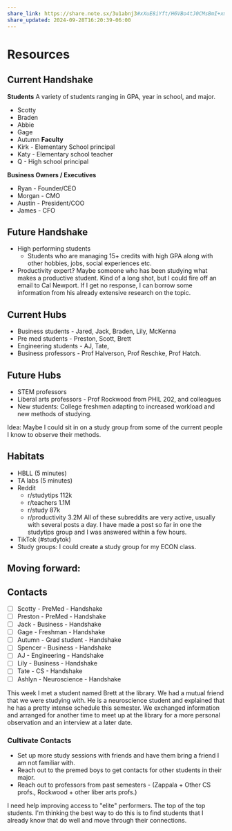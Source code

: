 ```yaml
---
share_link: https://share.note.sx/3u1abnj3#xXuE8iYft/H6VBo4tJ0CMsBmI+xmjGF8bikvr8Hj4Ik
share_updated: 2024-09-28T16:20:39-06:00
---
```

# Resources
## Current Handshake
**Students** 
A variety of students ranging in GPA, year in school, and major. 
- Scotty
- Braden
- Abbie
- Gage
- Autumn
**Faculty**
- Kirk - Elementary School principal
- Katy - Elementary school teacher
- Q - High school principal

**Business Owners / Executives**
- Ryan - Founder/CEO
- Morgan - CMO
- Austin - President/COO
- James - CFO
## Future Handshake
- High performing students
	- Students who are managing 15+ credits with high GPA along with other hobbies, jobs, social experiences etc.
- Productivity expert? Maybe someone who has been studying what makes a productive student. Kind of a long shot, but I could fire off an email to Cal Newport. If I get no response, I can borrow some information from his already extensive research on the topic. 


## Current Hubs
- Business students - Jared, Jack, Braden, Lily, McKenna
- Pre med students - Preston, Scott, Brett
- Engineering students - AJ, Tate, 
- Business professors - Prof Halverson, Prof Reschke, Prof Hatch. 

## Future Hubs
- STEM professors
- Liberal arts professors - Prof Rockwood from PHIL 202, and colleagues 
- New students: College freshmen adapting to increased workload and new methods of studying. 

Idea: Maybe I could sit in on a study group from some of the current people I know to observe their methods. 

## Habitats
- HBLL (5 minutes)
- TA labs (5 minutes)
- Reddit 
	- r/studytips 112k 
	- r/teachers 1.1M 
	- r/study 87k 
	- r/productivity 3.2M
	All of these subreddits are very active, usually with several posts a day. I have made a post so far in one the studytips group and I was answered within a few hours. 
- TikTok (#studytok)
- Study groups: I could create a study group for my ECON class. 


## Moving forward:
## Contacts 
- [ ] Scotty - PreMed - Handshake
- [ ] Preston - PreMed - Handshake
- [ ] Jack - Business - Handshake
- [ ] Gage - Freshman - Handshake 
- [ ] Autumn - Grad student - Handshake
- [ ] Spencer - Business - Handshake
- [ ] AJ - Engineering - Handshake
- [ ] Lily - Business - Handshake 
- [ ] Tate - CS - Handshake
- [ ] Ashlyn - Neuroscience - Handshake

This week I met a student named Brett at the library. We had a mutual friend that we were studying with. He is a neuroscience student and explained that he has a pretty intense schedule this semester. We exchanged information and arranged for another time to meet up at the library for a more personal observation and an interview at a later date. 

### Cultivate Contacts 
- Set up more study sessions with friends and have them bring a friend I am not familiar with. 
- Reach out to the premed boys to get contacts for other students in their major. 
- Reach out to professors from past semesters - (Zappala + Other CS profs., Rockwood + other liber arts profs.)

I need help improving access to "elite" performers. The top of the top students. I'm thinking the best way to do this is to find students that I already know that do well and move through their connections. 